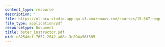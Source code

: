 ```yaml
---
content_type: resource
description: ''
file: https://ol-ocw-studio-app-qa.s3.amazonaws.com/courses/15-667-negotiation-and-conflict-management-spring-2001/e8254dcf76522642a08e3c894a56f585_bster_instructor.pdf
file_type: application/pdf
resourcetype: Document
title: bster_instructor.pdf
uid: e8254dcf-7652-2642-a08e-3c894a56f585
---
```

